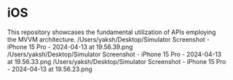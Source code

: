 # iOS
This repository showcases the fundamental utilization of APIs employing the MVVM architecture.
/Users/yaksh/Desktop/Simulator Screenshot - iPhone 15 Pro - 2024-04-13 at 19.56.39.png
/Users/yaksh/Desktop/Simulator Screenshot - iPhone 15 Pro - 2024-04-13 at 19.56.33.png
/Users/yaksh/Desktop/Simulator Screenshot - iPhone 15 Pro - 2024-04-13 at 19.56.23.png
